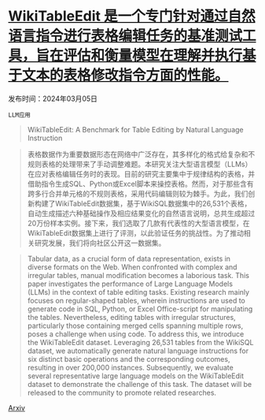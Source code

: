 # [WikiTableEdit 是一个专门针对通过自然语言指令进行表格编辑任务的基准测试工具，旨在评估和衡量模型在理解并执行基于文本的表格修改指令方面的性能。](https://arxiv.org/abs/2403.02962)

发布时间：2024年03月05日

`LLM应用`

> WikiTableEdit: A Benchmark for Table Editing by Natural Language Instruction

> 表格数据作为重要数据形态在网络中广泛存在，其多样化的格式给复杂和不规则表格的处理带来了手动调整难题。本研究关注大型语言模型（LLMs）在应对表格编辑任务时的表现。目前的研究主要集中于规律结构的表格，并借助指令生成SQL、Python或Excel脚本来操控表格。然而，对于那些含有跨多行合并单元格的不规则表格，采用代码编辑则较为棘手。为此，我们创新构建了WikiTableEdit数据集，基于WikiSQL数据集中的26,531个表格，自动生成描述六种基础操作及相应结果变化的自然语言说明，总共生成超过20万份样本实例。接下来，我们选取了几款有代表性的大型语言模型，在WikiTableEdit数据集上进行了评测，以此验证任务的挑战性。为了推动相关研究发展，我们将向社区公开这一数据集。

> Tabular data, as a crucial form of data representation, exists in diverse formats on the Web. When confronted with complex and irregular tables, manual modification becomes a laborious task. This paper investigates the performance of Large Language Models (LLMs) in the context of table editing tasks. Existing research mainly focuses on regular-shaped tables, wherein instructions are used to generate code in SQL, Python, or Excel Office-script for manipulating the tables. Nevertheless, editing tables with irregular structures, particularly those containing merged cells spanning multiple rows, poses a challenge when using code. To address this, we introduce the WikiTableEdit dataset. Leveraging 26,531 tables from the WikiSQL dataset, we automatically generate natural language instructions for six distinct basic operations and the corresponding outcomes, resulting in over 200,000 instances. Subsequently, we evaluate several representative large language models on the WikiTableEdit dataset to demonstrate the challenge of this task. The dataset will be released to the community to promote related researches.

[Arxiv](https://arxiv.org/abs/2403.02962)